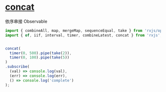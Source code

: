 # [concat](https://rxjs.dev/api/operators/concat)

依序串接 Observable

```js
import { combineAll, map, mergeMap, sequenceEqual, take } from 'rxjs/operators';
import { of, iif, interval, timer, combineLatest, concat } from 'rxjs';


concat(
  timer(0, 500).pipe(take(2)),
  timer(0, 100).pipe(take(5))
)
.subscribe(
  (val) => console.log(val),
  (err) => console.log(err),
  () => console.log('complete')
);
```

